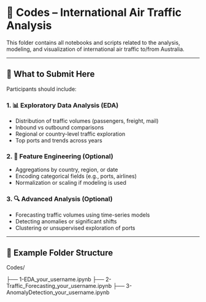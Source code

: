 # 🧮 Codes – International Air Traffic Analysis

This folder contains all notebooks and scripts related to the analysis, modeling, and visualization of international air traffic to/from Australia.

---

## 📌 What to Submit Here

Participants should include:

### 1. 📊 Exploratory Data Analysis (EDA)

- Distribution of traffic volumes (passengers, freight, mail)
- Inbound vs outbound comparisons
- Regional or country-level traffic exploration
- Top ports and trends across years

### 2. 🔧 Feature Engineering (Optional)

- Aggregations by country, region, or date
- Encoding categorical fields (e.g., ports, airlines)
- Normalization or scaling if modeling is used

### 3. 🔍 Advanced Analysis (Optional)

- Forecasting traffic volumes using time-series models
- Detecting anomalies or significant shifts
- Clustering or unsupervised exploration of ports

---

## 📂 Example Folder Structure

Codes/

├── 1-EDA_your_username.ipynb
├── 2-Traffic_Forecasting_your_username.ipynb
├── 3-AnomalyDetection_your_username.ipynb

